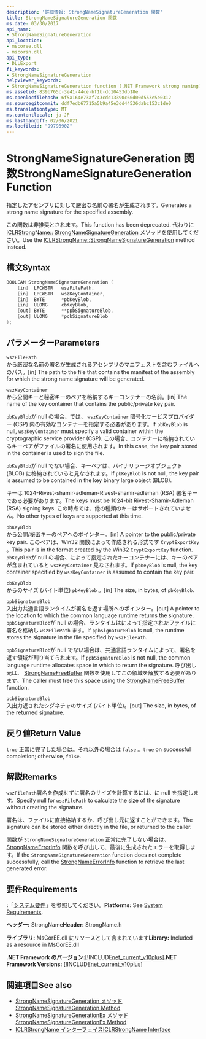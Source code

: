 ```yaml
---
description: '詳細情報: StrongNameSignatureGeneration 関数'
title: StrongNameSignatureGeneration 関数
ms.date: 03/30/2017
api_name:
- StrongNameSignatureGeneration
api_location:
- mscoree.dll
- mscorsn.dll
api_type:
- DLLExport
f1_keywords:
- StrongNameSignatureGeneration
helpviewer_keywords:
- StrongNameSignatureGeneration function [.NET Framework strong naming]
ms.assetid: 839b765c-3e41-44ce-bf1b-dc10453db18e
ms.openlocfilehash: 6f5a164e73af743cdd13390c60d00d553e5e0312
ms.sourcegitcommit: ddf7edb67715a5b9a45e3dd44536dabc153c1de0
ms.translationtype: MT
ms.contentlocale: ja-JP
ms.lasthandoff: 02/06/2021
ms.locfileid: "99798902"
---
```

# <a name="strongnamesignaturegeneration-function"></a><span data-ttu-id="915f5-103">StrongNameSignatureGeneration 関数</span><span class="sxs-lookup"><span data-stu-id="915f5-103">StrongNameSignatureGeneration Function</span></span>

<span data-ttu-id="915f5-104">指定したアセンブリに対して厳密な名前の署名が生成されます。</span><span class="sxs-lookup"><span data-stu-id="915f5-104">Generates a strong name signature for the specified assembly.</span></span>  
  
 <span data-ttu-id="915f5-105">この関数は非推奨とされます。</span><span class="sxs-lookup"><span data-stu-id="915f5-105">This function has been deprecated.</span></span> <span data-ttu-id="915f5-106">代わりに [ICLRStrongName:: StrongNameSignatureGeneration](../hosting/iclrstrongname-strongnamesignaturegeneration-method.md) メソッドを使用してください。</span><span class="sxs-lookup"><span data-stu-id="915f5-106">Use the [ICLRStrongName::StrongNameSignatureGeneration](../hosting/iclrstrongname-strongnamesignaturegeneration-method.md) method instead.</span></span>  
  
## <a name="syntax"></a><span data-ttu-id="915f5-107">構文</span><span class="sxs-lookup"><span data-stu-id="915f5-107">Syntax</span></span>  
  
```cpp  
BOOLEAN StrongNameSignatureGeneration (
    [in]  LPCWSTR   wszFilePath,  
    [in]  LPCWSTR   wszKeyContainer,  
    [in]  BYTE      *pbKeyBlob,  
    [in]  ULONG     cbKeyBlob,  
    [out] BYTE      **ppbSignatureBlob,  
    [out] ULONG     *pcbSignatureBlob  
);  
```  
  
## <a name="parameters"></a><span data-ttu-id="915f5-108">パラメーター</span><span class="sxs-lookup"><span data-stu-id="915f5-108">Parameters</span></span>  

 `wszFilePath`  
 <span data-ttu-id="915f5-109">から厳密な名前の署名が生成されるアセンブリのマニフェストを含むファイルへのパス。</span><span class="sxs-lookup"><span data-stu-id="915f5-109">[in] The path to the file that contains the manifest of the assembly for which the strong name signature will be generated.</span></span>  
  
 `wszKeyContainer`  
 <span data-ttu-id="915f5-110">から公開キーと秘密キーのペアを格納するキーコンテナーの名前。</span><span class="sxs-lookup"><span data-stu-id="915f5-110">[in] The name of the key container that contains the public/private key pair.</span></span>  
  
 <span data-ttu-id="915f5-111">`pbKeyBlob`が null の場合、では、 `wszKeyContainer` 暗号化サービスプロバイダー (CSP) 内の有効なコンテナーを指定する必要があります。</span><span class="sxs-lookup"><span data-stu-id="915f5-111">If `pbKeyBlob` is null, `wszKeyContainer` must specify a valid container within the cryptographic service provider (CSP).</span></span> <span data-ttu-id="915f5-112">この場合、コンテナーに格納されているキーペアがファイルの署名に使用されます。</span><span class="sxs-lookup"><span data-stu-id="915f5-112">In this case, the key pair stored in the container is used to sign the file.</span></span>  
  
 <span data-ttu-id="915f5-113">`pbKeyBlob`が null でない場合、キーペアは、バイナリラージオブジェクト (BLOB) に格納されていると見なされます。</span><span class="sxs-lookup"><span data-stu-id="915f5-113">If `pbKeyBlob` is not null, the key pair is assumed to be contained in the key binary large object (BLOB).</span></span>  
  
 <span data-ttu-id="915f5-114">キーは 1024-Rivest-shamir-adleman-Rivest-shamir-adleman (RSA) 署名キーである必要があります。</span><span class="sxs-lookup"><span data-stu-id="915f5-114">The keys must be 1024-bit Rivest-Shamir-Adleman (RSA) signing keys.</span></span> <span data-ttu-id="915f5-115">この時点では、他の種類のキーはサポートされていません。</span><span class="sxs-lookup"><span data-stu-id="915f5-115">No other types of keys are supported at this time.</span></span>  
  
 `pbKeyBlob`  
 <span data-ttu-id="915f5-116">から公開/秘密キーのペアへのポインター。</span><span class="sxs-lookup"><span data-stu-id="915f5-116">[in] A pointer to the public/private key pair.</span></span> <span data-ttu-id="915f5-117">このペアは、Win32 関数によって作成される形式です `CryptExportKey` 。</span><span class="sxs-lookup"><span data-stu-id="915f5-117">This pair is in the format created by the Win32 `CryptExportKey` function.</span></span> <span data-ttu-id="915f5-118">`pbKeyBlob`が null の場合、によって指定されたキーコンテナーには、キーのペアが含まれていると `wszKeyContainer` 見なされます。</span><span class="sxs-lookup"><span data-stu-id="915f5-118">If `pbKeyBlob` is null, the key container specified by `wszKeyContainer` is assumed to contain the key pair.</span></span>  
  
 `cbKeyBlob`  
 <span data-ttu-id="915f5-119">からのサイズ (バイト単位) `pbKeyBlob` 。</span><span class="sxs-lookup"><span data-stu-id="915f5-119">[in] The size, in bytes, of `pbKeyBlob`.</span></span>  
  
 `ppbSignatureBlob`  
 <span data-ttu-id="915f5-120">入出力共通言語ランタイムが署名を返す場所へのポインター。</span><span class="sxs-lookup"><span data-stu-id="915f5-120">[out] A pointer to the location to which the common language runtime returns the signature.</span></span> <span data-ttu-id="915f5-121">`ppbSignatureBlob`が null の場合、ランタイムはによって指定されたファイルに署名を格納し `wszFilePath` ます。</span><span class="sxs-lookup"><span data-stu-id="915f5-121">If `ppbSignatureBlob` is null, the runtime stores the signature in the file specified by `wszFilePath`.</span></span>  
  
 <span data-ttu-id="915f5-122">`ppbSignatureBlob`が null でない場合は、共通言語ランタイムによって、署名を返す領域が割り当てられます。</span><span class="sxs-lookup"><span data-stu-id="915f5-122">If `ppbSignatureBlob` is not null, the common language runtime allocates space in which to return the signature.</span></span> <span data-ttu-id="915f5-123">呼び出し元は、 [StrongNameFreeBuffer](strongnamefreebuffer-function.md) 関数を使用してこの領域を解放する必要があります。</span><span class="sxs-lookup"><span data-stu-id="915f5-123">The caller must free this space using the [StrongNameFreeBuffer](strongnamefreebuffer-function.md) function.</span></span>  
  
 `pcbSignatureBlob`  
 <span data-ttu-id="915f5-124">入出力返されたシグネチャのサイズ (バイト単位)。</span><span class="sxs-lookup"><span data-stu-id="915f5-124">[out] The size, in bytes, of the returned signature.</span></span>  
  
## <a name="return-value"></a><span data-ttu-id="915f5-125">戻り値</span><span class="sxs-lookup"><span data-stu-id="915f5-125">Return Value</span></span>  

 <span data-ttu-id="915f5-126">`true` 正常に完了した場合は。それ以外の場合は `false` 。</span><span class="sxs-lookup"><span data-stu-id="915f5-126">`true` on successful completion; otherwise, `false`.</span></span>  
  
## <a name="remarks"></a><span data-ttu-id="915f5-127">解説</span><span class="sxs-lookup"><span data-stu-id="915f5-127">Remarks</span></span>  

 <span data-ttu-id="915f5-128">`wszFilePath`署名を作成せずに署名のサイズを計算するには、に null を指定します。</span><span class="sxs-lookup"><span data-stu-id="915f5-128">Specify null for `wszFilePath` to calculate the size of the signature without creating the signature.</span></span>  
  
 <span data-ttu-id="915f5-129">署名は、ファイルに直接格納するか、呼び出し元に返すことができます。</span><span class="sxs-lookup"><span data-stu-id="915f5-129">The signature can be stored either directly in the file, or returned to the caller.</span></span>  
  
 <span data-ttu-id="915f5-130">関数が `StrongNameSignatureGeneration` 正常に完了しない場合は、 [StrongNameErrorInfo](strongnameerrorinfo-function.md) 関数を呼び出して、最後に生成されたエラーを取得します。</span><span class="sxs-lookup"><span data-stu-id="915f5-130">If the `StrongNameSignatureGeneration` function does not complete successfully, call the [StrongNameErrorInfo](strongnameerrorinfo-function.md) function to retrieve the last generated error.</span></span>  
  
## <a name="requirements"></a><span data-ttu-id="915f5-131">要件</span><span class="sxs-lookup"><span data-stu-id="915f5-131">Requirements</span></span>  

 <span data-ttu-id="915f5-132">**:**「[システム要件](../../get-started/system-requirements.md)」を参照してください。</span><span class="sxs-lookup"><span data-stu-id="915f5-132">**Platforms:** See [System Requirements](../../get-started/system-requirements.md).</span></span>  
  
 <span data-ttu-id="915f5-133">**ヘッダー:** StrongName</span><span class="sxs-lookup"><span data-stu-id="915f5-133">**Header:** StrongName.h</span></span>  
  
 <span data-ttu-id="915f5-134">**ライブラリ:** MsCorEE.dll にリソースとして含まれています</span><span class="sxs-lookup"><span data-stu-id="915f5-134">**Library:** Included as a resource in MsCorEE.dll</span></span>  
  
 <span data-ttu-id="915f5-135">**.NET Framework のバージョン:**[!INCLUDE[net_current_v10plus](../../../../includes/net-current-v10plus-md.md)]</span><span class="sxs-lookup"><span data-stu-id="915f5-135">**.NET Framework Versions:** [!INCLUDE[net_current_v10plus](../../../../includes/net-current-v10plus-md.md)]</span></span>  
  
## <a name="see-also"></a><span data-ttu-id="915f5-136">関連項目</span><span class="sxs-lookup"><span data-stu-id="915f5-136">See also</span></span>

- [<span data-ttu-id="915f5-137">StrongNameSignatureGeneration メソッド</span><span class="sxs-lookup"><span data-stu-id="915f5-137">StrongNameSignatureGeneration Method</span></span>](../hosting/iclrstrongname-strongnamesignaturegeneration-method.md)
- [<span data-ttu-id="915f5-138">StrongNameSignatureGenerationEx メソッド</span><span class="sxs-lookup"><span data-stu-id="915f5-138">StrongNameSignatureGenerationEx Method</span></span>](../hosting/iclrstrongname-strongnamesignaturegenerationex-method.md)
- [<span data-ttu-id="915f5-139">ICLRStrongName インターフェイス</span><span class="sxs-lookup"><span data-stu-id="915f5-139">ICLRStrongName Interface</span></span>](../hosting/iclrstrongname-interface.md)
